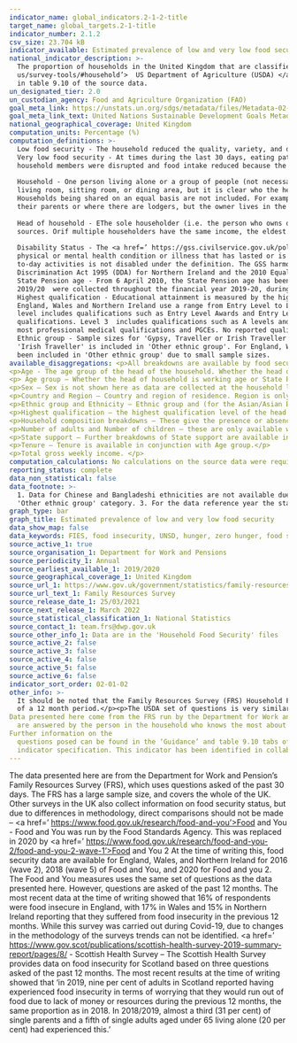 ```yaml
---
indicator_name: global_indicators.2-1-2-title
target_name: global_targets.2-1-title
indicator_number: 2.1.2
csv_size: 23.704 kB
indicator_available: Estimated prevalence of low and very low food security in households in the United Kingdom
national_indicator_description: >-
  The proportion of households in the United Kingdom that are classified and having low or very low food security. The questions used are based on a suite of food security questions developed by the <a href=’ https://www.ers.usda.gov/topics/food-nutrition-assistance/food-security-in-the-
  us/survey-tools/#household’>  US Department of Agriculture (USDA) </a>. Questions are asked of the ‘last 30 days’. This is an important difference to the UN metadata and other UK measures of food insecurity, which use questions based on ‘the last 12 months’. The question set is presented
  in table 9.10 of the source data.
un_designated_tier: 2.0
un_custodian_agency: Food and Agriculture Organization (FAO)
goal_meta_link: https://unstats.un.org/sdgs/metadata/files/Metadata-02-01-02.pdf
goal_meta_link_text: United Nations Sustainable Development Goals Metadata (PDF 426 KB)
national_geographical_coverage: United Kingdom
computation_units: Percentage (%)
computation_definitions: >-
  Low food security - The household reduced the quality, variety, and desirability of their diets, but the quantity of food intake and normal eating patterns were not substantially disrupted.
  Very low food security - At times during the last 30 days, eating patterns of one or more
  household members were disrupted and food intake reduced because the household lacked money and other resources for food.
  
  Household - One person living alone or a group of people (not necessarily related) living at the same address. These people share cooking facilities and share a
  living room, sitting room, or dining area, but it is clear who the head of the household is.
  Households being shared on an equal basis are not included. For example, a house shared by a group of professionals is not included. However, households where adult children are living with
  their parents or where there are lodgers, but the owner lives in the household are included.
  
  Head of household - EThe sole householder (i.e. the person who owns or rents the accommodation). Orif there are multiple householders, the person with the highest personal income from all
  sources. Orif multiple householders have the same income, the eldest.
  
  Disability Status - The <a href=’ https://gss.civilservice.gov.uk/policy-store/measuring-disability-for-the-equality-act-2010/’>(GSS) harmonised "core" definition identifies a person as disabled if they have a
  physical or mental health condition or illness that has lasted or is expected to last 12 months or more. It must reduce their ability to carry-out day-to-day activities. It is important to note that a person who has a long-term illness that does not reduce their ability to carry-out day-
  to-day activities is not disabled under the definition. The GSS harmonised questions are asked of the respondent in the survey, meaning that disability status is self-reported. The GSS definition is designed to reflect the definitions that appear in legal terms in the Disability
  Discrimination Act 1995 (DDA) for Northern Ireland and the 2010 Equality Act for Great Britain.
  State Pension age - From 6 April 2010, the State Pension age has been increasing gradually for women, and since December 2018 has been increasing for both men and women. These data for
  2019/20  were collected throughout the financial year 2019-20, during which the State Pension age for both men and women increased from 65 years 2 months to 65 years 8 months
  Highest qualification - Educational attainment is measured by the highest level of qualification achieved.
  England, Wales and Northern Ireland use a range from Entry Level to Level 8. Scottish qualifications use a range from 1 to 12, but have been converted to the England, Wales and Northern Ireland system using an <a href=’ https://www.sqa.org.uk/sqa/64561.html’>equivalency chart</a>. Entry
  level includes qualifications such as Entry Level Awards and Entry Level Functional Skills.  Level 1 includes qualifications such as GCSEs (grades 1-3/G-D) and Scottish National 4 qualifications. Level 2 includes qualifications such as GCSEs (grade 4/C and above) and Scottish National 5
  qualifications. Level 3  includes qualifications such as A levels and Scottish Highers. Level 4 or higher covers a range of further education and university qualifications, including undergraduate degrees (such as BA, BSc, LLB), Master's degrees, doctoral qualifications (such as PhDs),
  most professional medical qualifications and PGCEs. No reported qualifications covers qualifications where the exact type or level could not be established during the interview.
  Ethnic group - Sample sizes for 'Gypsy, Traveller or Irish Traveller' are small, so for Northern Ireland,
  'Irish Traveller' is included in 'Other ethnic group'. For England, Wales and Scotland, 'Gypsy or Irish Traveller' is included in 'White'. It is not possible to disaggregate Mixed/multiple ethnic group due to differences in data collection of the country specific questions. 'Arab' has
  been included in 'Other ethnic group' due to small sample sizes.
available_disaggregations: <p>All breakdowns are available by food security level. The source dataset also gives data for high and moderate food security</p>
<p>Age - The age group of the head of the household. Whether the head of household is above or below State Pension age is also available in ‘Tenure by age’. Number of adults above and below State Pension age for households without children is also available in the source dataset </p>
<p> Age group – Whether the head of household is working age or State Pension age. Age group by Tenure is available.
<p>Sex – Sex is not shown here as data are collected at the household level. However, some data on sex is available in the source data for single adult households without children.
<p>Country and Region – Country and region of residence. Region is only available when England is selected for Country.</p>
<p>Ethnic group and Ethnicity – Ethnic group and (for the Asian/Asian British ethnic group) Ethnicity of the head of the household</p>
<p>Highest qualification – the highest qualification level of the head of the household…</p>
<p>Household composition breakdowns – These give the presence or absence of key groups (children, adults over the State Pension age, disabled adults, and unemployed adults under State Pension age). ‘Household composition – disabled adults’, also gives the number of disabled adults present.</p>
<p>Number of adults and Number of children – these are only available when ‘Household composition – children present‘ is selected.</p>
<p>State support – Further breakdowns of State support are available in the source data. </p>
<p>Tenure – Tenure is available in conjunction with Age group.</p>
<p>Total gross weekly income. </p>
computation_calculations: No calculations on the source data were required.
reporting_status: complete
data_non_statistical: false
data_footnote: >-
  1. Data for Chinese and Bangladeshi ethnicities are not available due to small sample sizes (Less than 100). 2. For respondents in Great Britain, 'Gypsy or Irish traveller ' is included in the 'White' ethnic category. For Northern Ireland respondents, 'Irish traveller' is included in the
  'Other ethnic group' category. 3. For the data reference year the state pension age for men and women was 64 years 8 months.
graph_type: bar
graph_title: Estimated prevalence of low and very low food security
data_show_map: false
data_keywords: FIES, food insecurity, UNSD, hunger, zero hunger, food security
source_active_1: true
source_organisation_1: Department for Work and Pensions
source_periodicity_1: Annual
source_earliest_available_1: 2019/2020
source_geographical_coverage_1: United Kingdom
source_url_1: https://www.gov.uk/government/statistics/family-resources-survey-financial-year-2019-to-2020
source_url_text_1: Family Resources Survey
source_release_date_1: 25/03/2021
source_next_release_1: March 2022
source_statistical_classification_1: National Statistics
source_contact_1: team.frs@dwp.gov.uk
source_other_info_1: Data are in the 'Household Food Security' files
source_active_2: false
source_active_3: false
source_active_4: false
source_active_5: false
source_active_6: false
indicator_sort_order: 02-01-02
other_info: >-
  It should be noted that the Family Resources Survey (FRS) Household Food Security questions cover the 30 days prior to interview, not the previous 12 months, as is the case in many other surveys. Direct comparisons should not be made between  these data and those based on questions asked
  of a 12 month period.</p><p>The USDA set of questions is very similar to the FIES (Food Insecurity Experience Scale) set, which is used for international comparisons.    
Data presented here come from the FRS run by the Department for Work and Pensions (DWP). Questions on food security
  are answered by the person in the household who knows the most about food purchasing and preparation. There are a range of questions, asking about the adults within the household. The questions do not directly ask about the food security status of children. 
Further information on the
  questions posed can be found in the ‘Guidance’ and table 9.10 tabs of the source data, and in the Background Information & Methodology. This indicator is being used as an approximation of the UN SDG Indicator. Where possible, we will work to identify or develop UK data to meet the global
  indicator specification. This indicator has been identified in collaboration with topic experts.
---
```

The data presented here are from the Department for Work and Pension’s Family Resources Survey (FRS), which uses questions asked of the past 30 days. The FRS has a large sample size, and covers the whole of the UK. Other surveys in the UK also collect information on food security status, but due to differences in methodology, direct comparisons should not be made – 
<a href=’ https://www.food.gov.uk/research/food-and-you’>Food and You</a> - Food and You was run by the Food Standards Agency. This was replaced in 2020 by <a href=’ https://www.food.gov.uk/research/food-and-you-2/food-and-you-2-wave-1’>Food and You 2</a>  At the time of writing this, food security data are available for England, Wales, and Northern Ireland for 2016 (wave 2), 2018 (wave 5) of Food and You, and 2020 for Food and you 2. The Food and You measures uses the same set of questions as the data presented here. However, questions are asked of the past 12 months. The most recent data at the time of writing showed that 16% of respondents were food insecure in England, with 17% in Wales and 15% in Northern Ireland reporting that they suffered from food insecurity in the previous 12 months. While this survey was carried out during Covid-19, due to changes in the methodology of the surveys trends can not be identified. 
<a href=’ https://www.gov.scot/publications/scottish-health-survey-2019-summary-report/pages/8/</a> - Scottish Health Survey – The Scottish Health Survey provides data on food insecurity for Scotland based on three questions asked of the past 12 months. The most recent results at the time of writing showed that ‘in 2019, nine per cent of adults in Scotland reported having experienced food insecurity in terms of worrying that they would run out of food due to lack of money or resources during the previous 12 months, the same proportion as in 2018. In 2018/2019, almost a third (31 per cent) of single parents and a fifth of single adults aged under 65 living alone (20 per cent) had experienced this.’